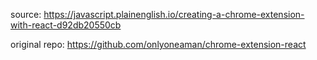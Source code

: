 source: https://javascript.plainenglish.io/creating-a-chrome-extension-with-react-d92db20550cb

original repo: https://github.com/onlyoneaman/chrome-extension-react
